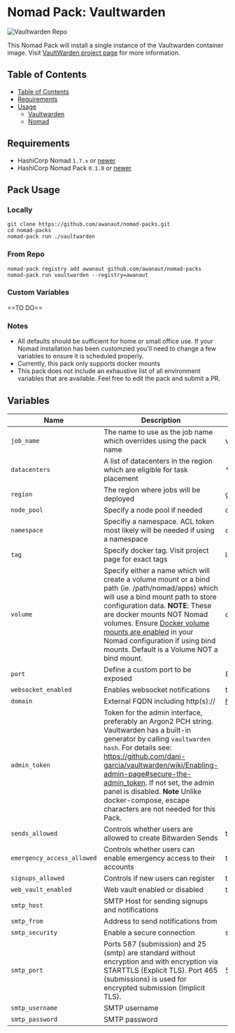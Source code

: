 # Nomad Pack: Vaultwarden

![Vaultwarden Repo](https://github.com/dani-garcia/vaultwarden)

This Nomad Pack will install a single instance of the Vaultwarden container image. Visit [VaultWarden project page](https://github.com/dani-garcia/vaultwarden ) for more information. 

## Table of Contents

<!-- TOC -->
  * [Table of Contents](#table-of-contents)
  * [Requirements](#requirements)
  * [Usage](#usage)
    * [Vaultwarden](#vaultwarden)
    * [Nomad](#nomad)
<!-- TOC -->

## Requirements

- HashiCorp Nomad `1.7.x` or [newer](https://developer.hashicorp.com/nomad/install)
- HashiCorp Nomad Pack `0.1.0` or [newer](https://releases.hashicorp.com/nomad-pack/)

## Pack Usage

### Locally 

```shell
git clone https://github.com/awanaut/nomad-packs.git 
cd nomad-packs
nomad-pack run ./vaultwarden
```

### From Repo

```shell
nomad-pack registry add awanaut github.com/awanaut/nomad-packs
nomad-pack run vaultwarden --registry=awanaut
```
### Custom Variables
==TO DO==
 
### Notes
- All defaults should be sufficient for home or small office use. If your Nomad installation has been customzied you'll need to change a few variables to ensure it is scheduled properly. 
- Currently, this pack only supports docker mounts
- This pack does not include an exhaustive list of all environment variables that are available. Feel free to edit the pack and submit a PR.

## Variables

<!-- Include information on the variables from your pack -->
| Name  | Description   | Default |
| ---------------------------------------- | -------------------------------------------------------------------------------------------------------------------------------------- | ------- |
| `job_name`| The name to use as the job name which overrides using the pack name | vaultwarden |
| `datacenters` |  A list of datacenters in the region which are eligible for task placement | *
|`region`| The region where jobs will be deployed | global
| `node_pool`| Specify a node pool if needed | default
|`namespace` | Specifiy a namespace. ACL token most likely will be needed if using a namespace | default |
| `tag` | Specify docker tag. Visit project page for exact tags| latest|
| `volume` | Specify either a name which will create a volume mount or a bind path (ie. /path/nomad/apps) which will use a bind mount path to store configuration data. **NOTE**: These are docker mounts NOT Nomad volumes. Ensure [Docker volume mounts are enabled](https://developer.hashicorp.com/nomad/docs/drivers/docker#volumes-1) in your Nomad configuration if using bind mounts. Default is a Volume NOT a bind mount. | data_volume|
|`port`|Define a custom port to be exposed|8080|
| `websocket_enabled` | Enables websocket notifications| true |
| `domain` | External FQDN including http(s):// | https://vaultwarden.mydomain.com |
|`admin_token` | Token for the admin interface, preferably an Argon2 PCH string. Vaultwarden has a built-in generator by calling `vaultwarden hash`. For details see: https://github.com/dani-garcia/vaultwarden/wiki/Enabling-admin-page#secure-the-admin_token. If not set, the admin panel is disabled. **Note** Unlike docker-compose, escape characters are not needed for this Pack.| 
| `sends_allowed`|Controls whether users are allowed to create Bitwarden Sends| true |
|`emergency_access_allowed`| Controls whether users can enable emergency access to their accounts| true |
|`signups_allowed` | Controls if new users can register| true|
| `web_vault_enabled` | Web vault enabled or disabled | true|
| `smtp_host` | SMTP Host for sending signups and notifications| |
| `smtp_from` |Address to send notifications from| | 
|`smtp_security` |Enable a secure connection | starttls|
| `smtp_port` | Ports 587 (submission) and 25 (smtp) are standard without encryption and with encryption via STARTTLS (Explicit TLS). Port 465 (submissions) is used for encrypted submission (Implicit TLS). | 587 |
| `smtp_username` | SMTP username| |
| `smtp_password` | SMTP password| |

